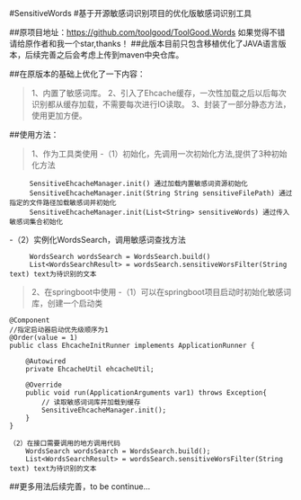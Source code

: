 #SensitiveWords
#基于开源敏感词识别项目的优化版敏感词识别工具

##原项目地址：https://github.com/toolgood/ToolGood.Words  如果觉得不错请给原作者和我一个star,thanks！
##此版本目前只包含移植优化了JAVA语言版本，后续完善之后会考虑上传到maven中央仓库。

##在原版本的基础上优化了一下内容：
>1、内置了敏感词库。
>2、引入了Ehcache缓存，一次性加载之后以后每次识别都从缓存加载，不需要每次进行IO读取。
>3、封装了一部分静态方法，使用更加方便。

##使用方法：
>1、作为工具类使用
-（1）初始化，先调用一次初始化方法,提供了3种初始化方法
```
     SensitiveEhcacheManager.init() 通过加载内置敏感词资源初始化
     SensitiveEhcacheManager.init(String String sensitiveFilePath) 通过指定的文件路径加载敏感词并初始化
     SensitiveEhcacheManager.init(List<String> sensitiveWords) 通过传入敏感词集合初始化
``` 

-（2）实例化WordsSearch，调用敏感词查找方法
```
     WordsSearch wordsSearch = WordsSearch.build()
     List<WordsSearchResult> = wordsSearch.sensitiveWorsFilter(String text) text为待识别的文本
```

>2、在springboot中使用
-（1）可以在springboot项目启动时初始化敏感词库，创建一个启动类

```
@Component
//指定启动器启动优先级顺序为1
@Order(value = 1)
public class EhcacheInitRunner implements ApplicationRunner {

    @Autowired
    private EhcacheUtil ehcacheUtil;

    @Override
    public void run(ApplicationArguments var1) throws Exception{
        // 读取敏感词词库并加载到缓存
        SensitiveEhcacheManager.init();
    }
}

（2）在接口需要调用的地方调用代码
    WordsSearch wordsSearch = WordsSearch.build();
    List<WordsSearchResult> = wordsSearch.sensitiveWorsFilter(String text) text为待识别的文本
 ```
 
##更多用法后续完善，to be continue...
